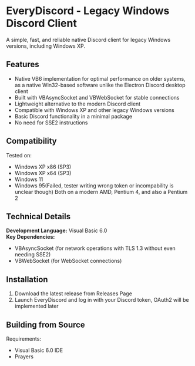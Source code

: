 # EveryDiscord - Legacy Windows Discord Client

A simple, fast, and reliable native Discord client for legacy Windows versions, including Windows XP.

## Features

- Native VB6 implementation for optimal performance on older systems, as a native Win32-based software unlike the Electron Discord desktop client
- Built with VBAsyncSocket and VBWebSocket for stable connections
- Lightweight alternative to the modern Discord client
- Compatible with Windows XP and other legacy Windows versions
- Basic Discord functionality in a minimal package
- No need for SSE2 instructions

## Compatibility

Tested on:
- Windows XP x86 (SP3)
- Windows XP x64 (SP3)
- Windows 11
- Windows 95(Failed, tester writing wrong token or incompability is unclear though)
Both on a modern AMD, Pentium 4, and also a Pentium 2

## Technical Details

**Development Language:** Visual Basic 6.0  
**Key Dependencies:**
- VBAsyncSocket (for network operations with TLS 1.3 without even needing SSE2)
- VBWebSocket (for WebSocket connections)

## Installation

1. Download the latest release from Releases Page
2. Launch EveryDiscord and log in with your Discord token, OAuth2 will be implemented later

## Building from Source

Requirements:
- Visual Basic 6.0 IDE
- Prayers
